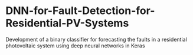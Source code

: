 # DNN-for-Fault-Detection-for-Residential-PV-Systems
Development of a binary classifier for forecasting the faults in a residential photovoltaic system using deep neural networks in Keras
